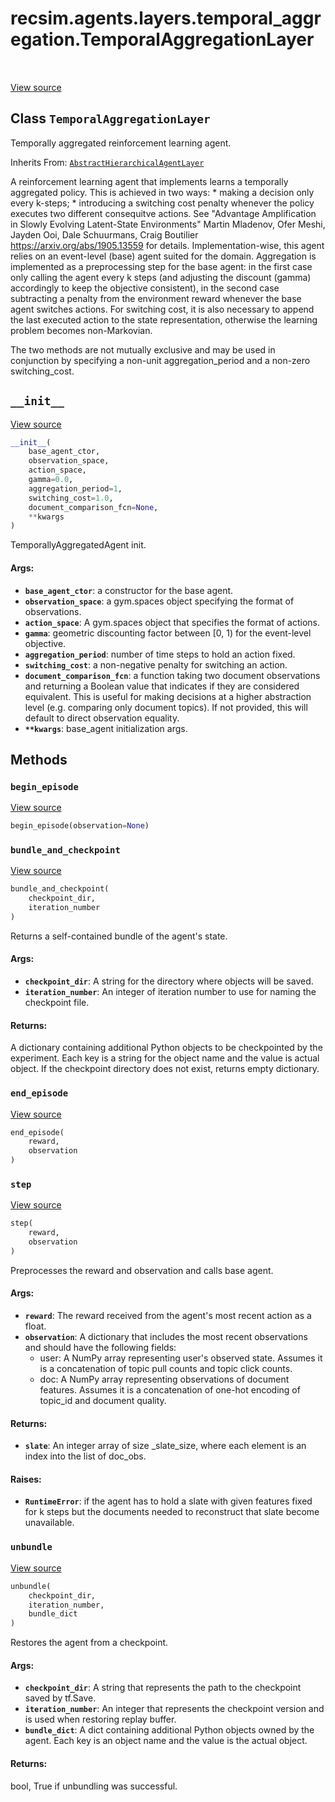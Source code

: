 <div itemscope itemtype="http://developers.google.com/ReferenceObject">
<meta itemprop="name" content="recsim.agents.layers.temporal_aggregation.TemporalAggregationLayer" />
<meta itemprop="path" content="Stable" />
<meta itemprop="property" content="__init__"/>
<meta itemprop="property" content="begin_episode"/>
<meta itemprop="property" content="bundle_and_checkpoint"/>
<meta itemprop="property" content="end_episode"/>
<meta itemprop="property" content="step"/>
<meta itemprop="property" content="unbundle"/>
</div>

# recsim.agents.layers.temporal_aggregation.TemporalAggregationLayer

<table class="tfo-notebook-buttons tfo-api" align="left">
</table>

<a target="_blank" href="https://github.com/google-research/recsim/tree/master/recsim/agents/layers/temporal_aggregation.py">View
source</a>

## Class `TemporalAggregationLayer`

Temporally aggregated reinforcement learning agent.

Inherits From:
[`AbstractHierarchicalAgentLayer`](../../../../recsim/agent/AbstractHierarchicalAgentLayer.md)

<!-- Placeholder for "Used in" -->

A reinforcement learning agent that implements learns a temporally aggregated
policy. This is achieved in two ways: * making a decision only every k-steps; *
introducing a switching cost penalty whenever the policy executes two different
consequitve actions. See "Advantage Amplification in Slowly Evolving
Latent-State Environments" Martin Mladenov, Ofer Meshi, Jayden Ooi, Dale
Schuurmans, Craig Boutilier https://arxiv.org/abs/1905.13559 for details.
Implementation-wise, this agent relies on an event-level (base) agent suited for
the domain. Aggregation is implemented as a preprocessing step for the base
agent: in the first case only calling the agent every k steps (and adjusting the
discount (gamma) accordingly to keep the objective consistent), in the second
case subtracting a penalty from the environment reward whenever the base agent
switches actions. For switching cost, it is also necessary to append the last
executed action to the state representation, otherwise the learning problem
becomes non-Markovian.

The two methods are not mutually exclusive and may be used in conjunction by
specifying a non-unit aggregation_period and a non-zero switching_cost.

<h2 id="__init__"><code>__init__</code></h2>

<a target="_blank" href="https://github.com/google-research/recsim/tree/master/recsim/agents/layers/temporal_aggregation.py">View
source</a>

```python
__init__(
    base_agent_ctor,
    observation_space,
    action_space,
    gamma=0.0,
    aggregation_period=1,
    switching_cost=1.0,
    document_comparison_fcn=None,
    **kwargs
)
```

TemporallyAggregatedAgent init.

#### Args:

*   <b>`base_agent_ctor`</b>: a constructor for the base agent.
*   <b>`observation_space`</b>: a gym.spaces object specifying the format of
    observations.
*   <b>`action_space`</b>: A gym.spaces object that specifies the format of
    actions.
*   <b>`gamma`</b>: geometric discounting factor between [0, 1) for the
    event-level objective.
*   <b>`aggregation_period`</b>: number of time steps to hold an action fixed.
*   <b>`switching_cost`</b>: a non-negative penalty for switching an action.
*   <b>`document_comparison_fcn`</b>: a function taking two document
    observations and returning a Boolean value that indicates if they are
    considered equivalent. This is useful for making decisions at a higher
    abstraction level (e.g. comparing only document topics). If not provided,
    this will default to direct observation equality.
*   <b>`**kwargs`</b>: base_agent initialization args.

## Methods

<h3 id="begin_episode"><code>begin_episode</code></h3>

<a target="_blank" href="https://github.com/google-research/recsim/tree/master/recsim/agent.py">View
source</a>

```python
begin_episode(observation=None)
```

<h3 id="bundle_and_checkpoint"><code>bundle_and_checkpoint</code></h3>

<a target="_blank" href="https://github.com/google-research/recsim/tree/master/recsim/agent.py">View
source</a>

```python
bundle_and_checkpoint(
    checkpoint_dir,
    iteration_number
)
```

Returns a self-contained bundle of the agent's state.

#### Args:

*   <b>`checkpoint_dir`</b>: A string for the directory where objects will be
    saved.
*   <b>`iteration_number`</b>: An integer of iteration number to use for naming
    the checkpoint file.

#### Returns:

A dictionary containing additional Python objects to be checkpointed by the
experiment. Each key is a string for the object name and the value is actual
object. If the checkpoint directory does not exist, returns empty dictionary.

<h3 id="end_episode"><code>end_episode</code></h3>

<a target="_blank" href="https://github.com/google-research/recsim/tree/master/recsim/agent.py">View
source</a>

```python
end_episode(
    reward,
    observation
)
```

<h3 id="step"><code>step</code></h3>

<a target="_blank" href="https://github.com/google-research/recsim/tree/master/recsim/agents/layers/temporal_aggregation.py">View
source</a>

```python
step(
    reward,
    observation
)
```

Preprocesses the reward and observation and calls base agent.

#### Args:

*   <b>`reward`</b>: The reward received from the agent's most recent action as
    a float.
*   <b>`observation`</b>: A dictionary that includes the most recent
    observations and should have the following fields:
    -   user: A NumPy array representing user's observed state. Assumes it is a
        concatenation of topic pull counts and topic click counts.
    -   doc: A NumPy array representing observations of document features.
        Assumes it is a concatenation of one-hot encoding of topic_id and
        document quality.

#### Returns:

*   <b>`slate`</b>: An integer array of size _slate_size, where each element is
    an index into the list of doc_obs.

#### Raises:

*   <b>`RuntimeError`</b>: if the agent has to hold a slate with given features
    fixed for k steps but the documents needed to reconstruct that slate become
    unavailable.

<h3 id="unbundle"><code>unbundle</code></h3>

<a target="_blank" href="https://github.com/google-research/recsim/tree/master/recsim/agent.py">View
source</a>

```python
unbundle(
    checkpoint_dir,
    iteration_number,
    bundle_dict
)
```

Restores the agent from a checkpoint.

#### Args:

*   <b>`checkpoint_dir`</b>: A string that represents the path to the checkpoint
    saved by tf.Save.
*   <b>`iteration_number`</b>: An integer that represents the checkpoint version
    and is used when restoring replay buffer.
*   <b>`bundle_dict`</b>: A dict containing additional Python objects owned by
    the agent. Each key is an object name and the value is the actual object.

#### Returns:

bool, True if unbundling was successful.
